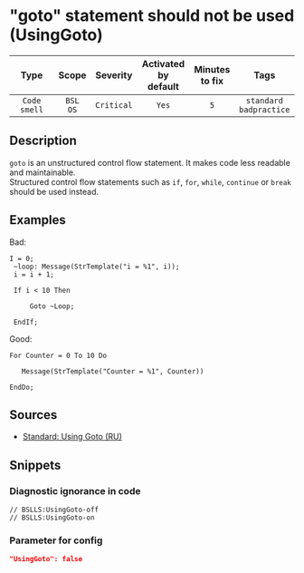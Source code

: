 # "goto" statement should not be used (UsingGoto)

 |     Type     |        Scope        |  Severity  | Activated<br>by default | Minutes<br>to fix |               Tags                |
 |:------------:|:-------------------:|:----------:|:-----------------------------:|:-----------------------:|:---------------------------------:|
 | `Code smell` | `BSL`<br>`OS` | `Critical` |             `Yes`             |           `5`           | `standard`<br>`badpractice` | 

<!-- Блоки выше заполняются автоматически, не трогать -->
## Description

`goto` is an unstructured control flow statement. It makes code less readable and maintainable.  
Structured control flow statements such as `if`, `for`, `while`, `continue` or `break` should be used instead.

## Examples

Bad:

```bsl
I = 0;
 ~loop: Message(StrTemplate("i = %1", i));
 i = i + 1;

 If i < 10 Then

     Goto ~Loop;

 EndIf;
```

Good:

```bsl
For Counter = 0 To 10 Do

   Message(StrTemplate("Counter = %1", Counter))

EndDo;
```

## Sources
<!-- Необходимо указывать ссылки на все источники, из которых почерпнута информация для создания диагностики -->

* [Standard: Using Goto (RU)](https://its.1c.ru/db/v8std/content/547/hdoc/_top/)

## Snippets

<!-- Блоки ниже заполняются автоматически, не трогать -->
### Diagnostic ignorance in code

```bsl
// BSLLS:UsingGoto-off
// BSLLS:UsingGoto-on
```

### Parameter for config

```json
"UsingGoto": false
```
